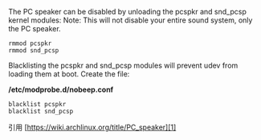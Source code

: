 The PC speaker can be disabled by unloading the pcspkr and snd_pcsp kernel modules:
Note: This will not disable your entire sound system, only the PC speaker.
```
rmmod pcspkr
rmmod snd_pcsp
```
Blacklisting the pcspkr and snd_pcsp modules will prevent udev from loading them at boot. Create the file:

**/etc/modprobe.d/nobeep.conf**
```
blacklist pcspkr
blacklist snd_pcsp
```
引用
[https://wiki.archlinux.org/title/PC_speaker][1]


  [1]: https://wiki.archlinux.org/title/PC_speaker